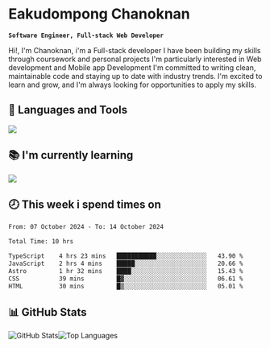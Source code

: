 # Eakudompong Chanoknan

**`Software Engineer, Full-stack Web Developer`**

<p>Hi!, I'm Chanoknan, i'm a Full-stack developer I have been building my skills
through coursework and personal projects I'm particularly interested in Web development
and Mobile app Development I'm committed to writing clean, maintainable
code and staying up to date with industry trends. I'm excited to learn
and grow, and I'm always looking for opportunities to apply my skills.</p>

## 🔧 Languages and Tools

  <a href="https://skillicons.dev">
    <img src="https://skillicons.dev/icons?i=typescript,javascript,html,css,php,java,python,laravel,nodejs,mongodb,react,nextjs,tailwind,mysql,planetscale,postgres,firebase&perline=9" />
  </a>
  
## 📚 I'm currently learning
  <a href="https://skillicons.dev">
    <img src="https://skillicons.dev/icons?i=go,rust,kotlin,androidstudio,graphql,docker,kubernetes,gcp,aws" />
  </a>

## 🕗 This week i spend times on

<!--START_SECTION:waka-->

```txt
From: 07 October 2024 - To: 14 October 2024

Total Time: 10 hrs

TypeScript    4 hrs 23 mins   ███████████░░░░░░░░░░░░░░   43.90 %
JavaScript    2 hrs 4 mins    █████░░░░░░░░░░░░░░░░░░░░   20.66 %
Astro         1 hr 32 mins    ████░░░░░░░░░░░░░░░░░░░░░   15.43 %
CSS           39 mins         █▓░░░░░░░░░░░░░░░░░░░░░░░   06.61 %
HTML          30 mins         █▒░░░░░░░░░░░░░░░░░░░░░░░   05.01 %
```

<!--END_SECTION:waka-->

## 📊 GitHub Stats

<p style="display: flex">
  <img alt="GitHub Stats" src="https://github-readme-stats.vercel.app/api?username=EC-9624&show_icons=true&theme=gruvbox&count_private=true"/>
  <img alt="Top Languages" src="https://github-readme-stats.vercel.app/api/top-langs/?username=EC-9624&layout=compact&theme=gruvbox" />  
</p>
